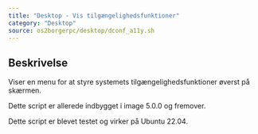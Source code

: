 ```yaml
---
title: "Desktop - Vis tilgængelighedsfunktioner"
category: "Desktop"
source: os2borgerpc/desktop/dconf_a11y.sh
---
```


## Beskrivelse
Viser en menu for at styre systemets tilgængelighedsfunktioner øverst på skærmen.

Dette script er allerede indbygget i image 5.0.0 og fremover.

Dette script er blevet testet og virker på Ubuntu 22.04.